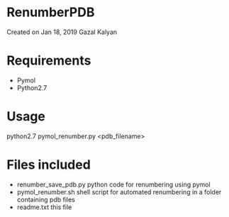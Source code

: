 # RenumberPDB
Created on Jan 18, 2019 
Gazal Kalyan

# Requirements
- Pymol
- Python2.7


# Usage
python2.7 pymol_renumber.py <pdb_filename>

# Files included
- renumber_save_pdb.py python code for renumbering using pymol
- pymol_renumber.sh shell script for automated renumbering in a folder containing pdb files
- readme.txt this file

